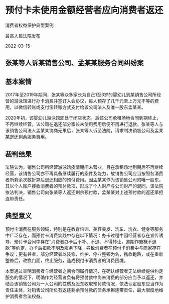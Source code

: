 # 预付卡未使用金额经营者应向消费者返还

消费者权益保护典型案例

最高人民法院发布

2022-03-15

## 张某等人诉某销售公司、孟某某服务合同纠纷案

## 基本案情

2017年至2019年期间，张某等众多家长为自己1至3岁的婴幼儿到某销售公司所经营的游泳馆进行办卡消费并签订入会协议，每人预存了几千元至上万元不等的费用，以微信转账或支付宝转账方式支付给该公司法人及唯一股东孟某某。

2020年初，该婴幼儿游泳馆即处于闭店状态，后该公司承租场地合同到期终止，不再继续经营。该公司在退还部分家长未使用费用后便不再进行退款。张某等人与该销售公司法人孟某某协商无果后，张某等人诉至法院，请求判决销售公司及孟某某退还剩余服务费用。

## 裁判结果

法院认为，销售公司所经营游泳馆疫情期间未营业，且在承租场地到期后不再继续经营，该销售公司亦不再具备继续履行的条件及能力，故销售公司应当按照各消费者所剩余次数折算后退还相应的预付费用。因孟某某作为该销售公司的唯一股东，其以个人账户接收消费者的预付款项，形成了个人财产与公司财产的混同，该法院依法判决，销售公司向张某等人返还剩余预付款，孟某某对上述预付款的返还承担连带责任。

## 典型意义

预付卡消费在服务领域，特别是在教育培训、美容美发、洗车、洗衣、健身等服务中广泛存在，而预付卡消费实践中存在以下情况：办卡过程中因经营者存在宣传诱导、预付卡合同中存在“消费者办卡后不补、不退、不得转让，逾期作废概不退款”等约定、办卡后扣款不明及服务下降，导致消费者在预付卡消费中与商家存在争议；更有甚者，部分经营者以装修、维护、停业整顿为名，携款跑路，或在重新整修后，改换门面，终止服务，造成预付卡消费者的消费困境。

本案通过查明消费者与经营者之间合同履行情况，在确认经营者无法继续提供约定服务的情况下，明确作为经营者负有将预付款中尚未消费的部分应当予以返还，并结合该销售公司为一人公司的性质及股东收取预付款情况，依法认定股东应当作为责任主体，对销售公司所负有返还剩余预付款的债务承担连带责任，最大限度地维护消费者合法权益。

